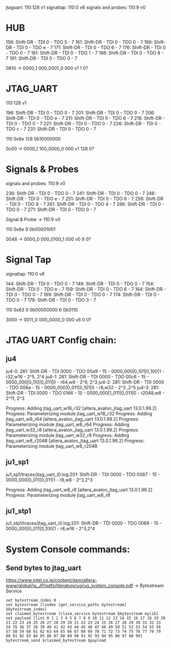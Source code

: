 
jtaguart: 110:128 v1
signaltap: 110:0 v6
signals and probes: 110:9 v0

# HUB

156: Shift-DR - TDI 0 - TDO 5 - 7
161: Shift-DR - TDI 0 - TDO 0 - 7
166: Shift-DR - TDI 0 - TDO e - 7
171: Shift-DR - TDI 0 - TDO 6 - 7
176: Shift-DR - TDI 0 - TDO 0 - 7
181: Shift-DR - TDI 0 - TDO 1 - 7
186: Shift-DR - TDI 0 - TDO 8 - 7
191: Shift-DR - TDI 0 - TDO 0 - 7

0810 -> 0000_1 000_0001_0 000
          v1       1       0?

# JTAG_UART

110:128 v1

196: Shift-DR - TDI 0 - TDO 0 - 7
201: Shift-DR - TDI 0 - TDO 0 - 7
206: Shift-DR - TDI 0 - TDO e - 7
211: Shift-DR - TDI 0 - TDO 6 - 7
216: Shift-DR - TDI 0 - TDO 0 - 7
221: Shift-DR - TDI 0 - TDO 0 - 7
226: Shift-DR - TDI 0 - TDO c - 7
231: Shift-DR - TDI 0 - TDO 0 - 7

110 0x6e
128 0b10000000

0c00 -> 0000_1 100_0000_0 000
          v1     128       0?

# Signals & Probes

signals and probes: 110:9 v0

236: Shift-DR - TDI 0 - TDO 0 - 7
241: Shift-DR - TDI 0 - TDO 0 - 7
246: Shift-DR - TDI 0 - TDO e - 7
251: Shift-DR - TDI 0 - TDO 6 - 7
256: Shift-DR - TDI 0 - TDO 8 - 7
261: Shift-DR - TDI 0 - TDO 4 - 7
266: Shift-DR - TDI 0 - TDO 0 - 7
271: Shift-DR - TDI 0 - TDO 0 - 7

Signal & Probe -> 110:9 v0

110 0x6e
9   0b00001001

0048 -> 0000_0 000_0100_1 000
          v0       9       0?

# Signal Tap

signaltap: 110:0 v6

144: Shift-DR - TDI 0 - TDO 0 - 7
149: Shift-DR - TDI 0 - TDO 0 - 7
154: Shift-DR - TDI 0 - TDO e - 7
159: Shift-DR - TDI 0 - TDO 6 - 7
164: Shift-DR - TDI 0 - TDO 0 - 7
169: Shift-DR - TDI 0 - TDO 0 - 7
174: Shift-DR - TDI 0 - TDO 0 - 7
179: Shift-DR - TDI 0 - TDO 3 - 7

110     0x63
0       0b00000000
6       0b0110

3000 -> 0011_0 000_0000_0 000
          v6        0      0?



# JTAG UART Config chain:

## ju4

ju4-0: 281: Shift-DR - TDI 0000 - TDO 00a9 - 15 - 0000_000|0_101|0_100|1 - r32,w16  - 2^5,  2^4
ju4-1: 281: Shift-DR - TDI 0000 - TDO 00c6 - 15 - 0000_000|0_110|0_011|0 - r64,w8   - 2^6,  2^3
ju4-2: 281: Shift-DR - TDI 0000 - TDO 006a - 15 - 0000_000|0_011|0_101|0 - r8,w32   - 2^3  ,2^5
ju4-3: 281: Shift-DR - TDI 0000 - TDO 0166 - 15 - 0000_000|1_011|0_011|0 - r2048,w8 - 2^11, 2^3

Progress: Adding jtag_uart_w16_r32 [altera_avalon_jtag_uart 13.0.1.99.2]
Progress: Parameterizing module jtag_uart_w16_r32
Progress: Adding jtag_uart_w8_r64 [altera_avalon_jtag_uart 13.0.1.99.2]
Progress: Parameterizing module jtag_uart_w8_r64
Progress: Adding jtag_uart_w32_r8 [altera_avalon_jtag_uart 13.0.1.99.2]
Progress: Parameterizing module jtag_uart_w32_r8
Progress: Adding jtag_uart_w8_r2048 [altera_avalon_jtag_uart 13.0.1.99.2]
Progress: Parameterizing module jtag_uart_w8_r2048

## ju1_sp1

ju1_sp1/traces/jtag_uart_i0.log:201: Shift-DR - TDI 0000 - TDO 0067 - 15 - 0000_000|0_011|0_011|1 - r8,w8 - 2^3,2^3

Progress: Adding jtag_uart_w8_r8 [altera_avalon_jtag_uart 13.0.1.99.2]
Progress: Parameterizing module jtag_uart_w8_r8

## ju1_stp1

ju1_stp1/traces/jtag_uart_i0.log:201: Shift-DR - TDI 0000 - TDO 0069 - 15 - 0000_000|0_011|0_100|1 - r8,w16 - 2^3,2^4




# System Console commands:


## Send bytes to jtag_uart

https://www.intel.co.jp/content/dam/altera-www/global/ja_JP/pdfs/literature/ug/ug_system_console.pdf -> Bytestream Service

```
set bytestream_index 0
set bytestream [lindex [get_service_paths bytestream] $bytestream_index]
set claimed_bytestream [claim_service bytestream $bytestream mylib]
set payload [list 0 1 2 3 4 5 6 7 8 9 10 11 12 13 14 15 16 17 18 19 20 21 22 23 24 25 26 27 28 29 20 21 22 23 24 25 26 27 28 29 30 31 32 33 34 35 36 37 38 39 40 41 42 43 44 45 46 47 48 49 50 51 52 53 54 55 56 57 58 59 60 61 62 63 64 65 66 67 68 69 70 71 72 73 74 75 76 77 78 79 80 81 82 83 84 85 86 87 88 89 90 91 92 93 94 95 96 97 98 99]
bytestream_send $claimed_bytestream $payload
```

